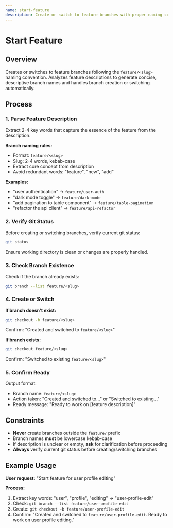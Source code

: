 ```yaml
---
name: start-feature
description: Create or switch to feature branches with proper naming conventions. Use when user wants to start working on a new feature. Generates feature/branch-name patterns from descriptions, checks existence, and creates/switches accordingly.
---
```


# Start Feature

## Overview

Creates or switches to feature branches following the `feature/<slug>` naming convention. Analyzes feature descriptions to generate concise, descriptive branch names and handles branch creation or switching automatically.

## Process

### 1. Parse Feature Description

Extract 2-4 key words that capture the essence of the feature from the description.

**Branch naming rules:**
- Format: `feature/<slug>`
- Slug: 2-4 words, kebab-case
- Extract core concept from description
- Avoid redundant words: "feature", "new", "add"

**Examples:**
- "user authentication" → `feature/user-auth`
- "dark mode toggle" → `feature/dark-mode`
- "add pagination to table component" → `feature/table-pagination`
- "refactor the api client" → `feature/api-refactor`

### 2. Verify Git Status

Before creating or switching branches, verify current git status:

```bash
git status
```

Ensure working directory is clean or changes are properly handled.

### 3. Check Branch Existence

Check if the branch already exists:

```bash
git branch --list feature/<slug>
```

### 4. Create or Switch

**If branch doesn't exist:**
```bash
git checkout -b feature/<slug>
```

Confirm: "Created and switched to `feature/<slug>`"

**If branch exists:**
```bash
git checkout feature/<slug>
```

Confirm: "Switched to existing `feature/<slug>`"

### 5. Confirm Ready

Output format:
- Branch name: `feature/<slug>`
- Action taken: "Created and switched to..." or "Switched to existing..."
- Ready message: "Ready to work on [feature description]"

## Constraints

- **Never** create branches outside the `feature/` prefix
- Branch names **must** be lowercase kebab-case
- If description is unclear or empty, **ask** for clarification before proceeding
- **Always** verify current git status before creating/switching branches

## Example Usage

**User request:** "Start feature for user profile editing"

**Process:**
1. Extract key words: "user", "profile", "editing" → "user-profile-edit"
2. Check: `git branch --list feature/user-profile-edit`
3. Create: `git checkout -b feature/user-profile-edit`
4. Confirm: "Created and switched to `feature/user-profile-edit`. Ready to work on user profile editing."
